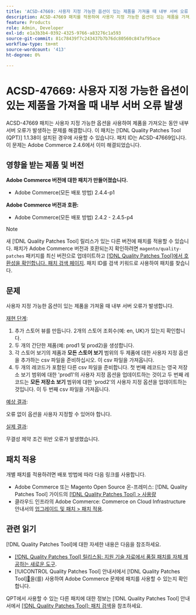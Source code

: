 ```yaml
---
title: 'ACSD-47669: 사용자 지정 가능한 옵션이 있는 제품을 가져올 때 내부 서버 오류 발생'
description: ACSD-47669 패치를 적용하여 사용자 지정 가능한 옵션이 있는 제품을 가져오는 동안 내부 서버 오류가 발생하는 Adobe Commerce 문제를 해결합니다.
feature: Products
role: Admin, Developer
exl-id: e1a3b3b4-0392-4325-9766-a83276c1a593
source-git-commit: 81c78439f7c243437b7b76dc80560c847af95ace
workflow-type: tm+mt
source-wordcount: '413'
ht-degree: 0%

---
```


# ACSD-47669: 사용자 지정 가능한 옵션이 있는 제품을 가져올 때 내부 서버 오류 발생

ACSD-47669 패치는 사용자 지정 가능한 옵션을 사용하여 제품을 가져오는 동안 내부 서버 오류가 발생하는 문제를 해결합니다. 이 패치는 [!DNL Quality Patches Tool (QPT)] 1.1.38이 설치된 경우에 사용할 수 있습니다. 패치 ID는 ACSD-47669입니다. 이 문제는 Adobe Commerce 2.4.6에서 이미 해결되었습니다.

## 영향을 받는 제품 및 버전

**Adobe Commerce 버전에 대한 패치가 만들어졌습니다.**

* Adobe Commerce(모든 배포 방법) 2.4.4-p1

**Adobe Commerce 버전과 호환:**

* Adobe Commerce(모든 배포 방법) 2.4.2 - 2.4.5-p4

>[!NOTE]
>
>새 [!DNL Quality Patches Tool] 릴리스가 있는 다른 버전에 패치를 적용할 수 있습니다. 패치가 Adobe Commerce 버전과 호환되는지 확인하려면 `magento/quality-patches` 패키지를 최신 버전으로 업데이트하고 [[!DNL Quality Patches Tool]에서 호환성을 확인합니다. 패치 검색 페이지](https://experienceleague.adobe.com/tools/commerce-quality-patches/index.html?lang=ko). 패치 ID를 검색 키워드로 사용하여 패치를 찾습니다.

## 문제

사용자 지정 가능한 옵션이 있는 제품을 가져올 때 내부 서버 오류가 발생합니다.

<u>재현 단계</u>:

1. 추가 스토어 뷰를 만듭니다. 2개의 스토어 조회수(예: en, UK)가 있는지 확인합니다.
1. 두 개의 간단한 제품(예: prod1 및 prod2)을 생성합니다.
1. 각 스토어 보기의 제품과 **모든 스토어 보기** 범위의 두 제품에 대한 사용자 지정 옵션을 추가하는 csv 파일을 준비하십시오. 이 csv 파일을 가져옵니다.
1. 두 개의 레코드가 포함된 다른 csv 파일을 준비합니다. 첫 번째 레코드는 영국 저장소 보기 범위에 대한 &#39;prod1&#39;의 사용자 지정 옵션을 업데이트하는 것이고 두 번째 레코드는 **모든 저장소 보기** 범위에 대한 &#39;prod2&#39;의 사용자 지정 옵션을 업데이트하는 것입니다. 이 두 번째 csv 파일을 가져옵니다.

<u>예상 결과</u>:

오류 없이 옵션을 사용자 지정할 수 있어야 합니다.

<u>실제 결과</u>:

무결성 제약 조건 위반 오류가 발생했습니다.

## 패치 적용

개별 패치를 적용하려면 배포 방법에 따라 다음 링크를 사용합니다.

* Adobe Commerce 또는 Magento Open Source 온-프레미스: [!DNL Quality Patches Tool] 가이드의 [[!DNL Quality Patches Tool] > 사용량](/help/tools/quality-patches-tool/usage.md)
* 클라우드 인프라의 Adobe Commerce: Commerce on Cloud Infrastructure 안내서의 [업그레이드 및 패치 > 패치 적용](https://experienceleague.adobe.com/docs/commerce-cloud-service/user-guide/develop/upgrade/apply-patches.html?lang=ko).

## 관련 읽기

[!DNL Quality Patches Tool]에 대한 자세한 내용은 다음을 참조하세요.

* [[!DNL Quality Patches Tool] 릴리스됨: 지원 기술 자료에서 품질 패치를 자체 제공하는 새로운 도구](https://experienceleague.adobe.com/ko/docs/commerce-knowledge-base/kb/announcements/commerce-announcements/magento-quality-patches-released-new-tool-to-self-serve-quality-patches).
* [!UICONTROL Quality Patches Tool] 안내서에서  [!DNL Quality Patches Tool][&#128279;](/help/tools/quality-patches-tool/patches-available-in-qpt/check-patch-for-magento-issue-with-magento-quality-patches.md)을(를) 사용하여 Adobe Commerce 문제에 패치를 사용할 수 있는지 확인합니다.


QPT에서 사용할 수 있는 다른 패치에 대한 정보는 [!DNL Quality Patches Tool] 안내서에서 [[!DNL Quality Patches Tool]: 패치 검색](https://experienceleague.adobe.com/tools/commerce-quality-patches/index.html?lang=ko)을 참조하세요.
